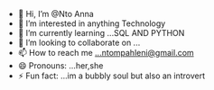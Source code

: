 - 👋 Hi, I’m @Nto Anna
- 👀 I’m interested in anything Technology
- 🌱 I’m currently learning ...SQL AND PYTHON
- 💞️ I’m looking to collaborate on ...
- 📫 How to reach me ...ntompahleni@gmail.com
- 😄 Pronouns: ...her,she
- ⚡ Fun fact: ...im a bubbly soul but also an introvert

<!---
NtoAnna/NtoAnna is a ✨ special ✨ repository because its `README.md` (this file) appears on your GitHub profile.
You can click the Preview link to take a look at your changes.
--->
